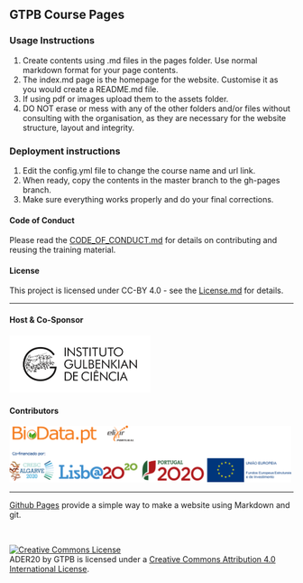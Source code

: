 ## GTPB Course Pages

### Usage Instructions

1. Create contents using .md files in the pages folder. Use normal markdown format for your page contents.
2. The index.md page is the homepage for the website. Customise it as you would create a README.md file.
3. If using pdf or images upload them to the assets folder.
4. DO NOT erase or mess with any of the other folders and/or files without consulting with the organisation, as they are necessary for the website structure, layout and integrity.

### Deployment instructions

1. Edit the config.yml file to change the course name and url link.
2. When ready, copy the contents in the master branch to the gh-pages branch.
3. Make sure everything works properly and do your final corrections.

<!---

## COURSE_SHORT - COURSE_EXTENDED_NAME

###  Instituto Gulbenkian de Ciência (IGC) - Oeiras, Portugal - MONTH DAY<sup>th</sup> - MONTH DAY<sup>th</sup> YEAR
Go to the [course oficial website](http://gtpb.igc.gulbenkian.pt/bicourses/YEAR/COURSE_SHORT/)

---

#### Co-Authorship

The following co-authors contributed to the development of the training material.

* [CO-AUTHOR_1](https://github.com/CO-AUTHOR_1)
* [CO-AUTHOR_2](https://github.com/CO-AUTHOR_2)

#### Course Webpage
This is the link to the [course webpage](http://gtpb.igc.gulbenkian.pt/bicourses/YEAR/COURSE_SHORT/), for further information about the course.

--->

#### Code of Conduct
Please read the [CODE_OF_CONDUCT.md](./CODE_OF_CONDUCT.md) for details on contributing and reusing the training material.

#### License
This project is licensed under CC-BY 4.0 - see the [License.md](License.md) for details.

---

#### Host & Co-Sponsor

<a href="http://www.igc.gulbenkian.pt/"><img src="./assets/readme_img/Logo_IGC_2014.png" alt="Instituto Gulbenkian de Ciência" width="250px"></a>

#### Contributors

<a href="https://biodata.pt/"><img src="./assets/readme_img/BIoData_and_co-financiadores.png" alt="Instituto Gulbenkian de Ciência" width="500px"></a>

---

[Github Pages](https://pages.github.com) provide a simple way to make a website using Markdown and git.

<br/>

<a rel="license" href="http://creativecommons.org/licenses/by/4.0/"><img alt="Creative Commons License" style="border-width:0" src="https://i.creativecommons.org/l/by/4.0/88x31.png" /></a><br /><span xmlns:dct="http://purl.org/dc/terms/" property="dct:title">ADER20</span> by <span xmlns:cc="http://creativecommons.org/ns#" property="cc:attributionName">GTPB</span> is licensed under a <a rel="license" href="http://creativecommons.org/licenses/by/4.0/">Creative Commons Attribution 4.0 International License</a>.
